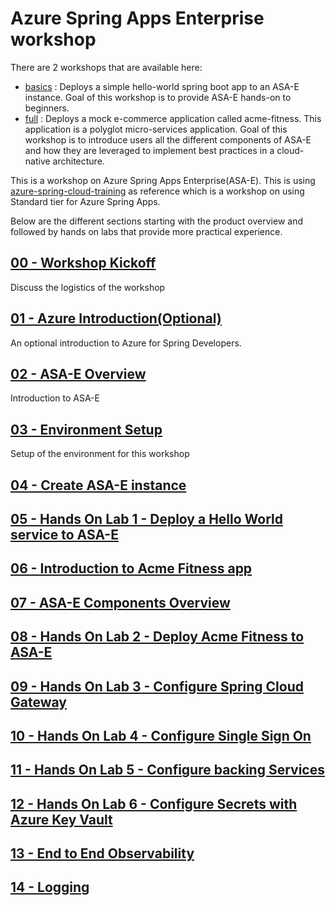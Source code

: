 # Azure Spring Apps Enterprise workshop

There are 2 workshops that are available here:
 - [basics](./basics/README.md) : Deploys a simple hello-world spring boot app to an ASA-E instance. Goal of this workshop is to provide ASA-E hands-on to beginners.
 - [full](./full/README.md) : Deploys a mock e-commerce application called acme-fitness. This application is a polyglot micro-services application. Goal of this workshop is to introduce users all the different components of ASA-E and how they are leveraged to implement best practices in a cloud-native architecture.

This is a workshop on Azure Spring Apps Enterprise(ASA-E). This is using [azure-spring-cloud-training](https://github.com/microsoft/azure-spring-cloud-training) as reference which is a workshop on using Standard tier for Azure Spring Apps.

Below are the different sections starting with the product overview and followed by hands on labs that provide more practical experience. 

## [00 - Workshop Kickoff](full/00-workshop-kickoff/README.md)
Discuss the logistics of the workshop

## [01 - Azure Introduction(Optional)](full/01-azure-introduction/README.md)
An optional introduction to Azure for Spring Developers.

## [02 - ASA-E Overview](full/02-asa-e-introduction/README.md)
Introduction to ASA-E

## [03 - Environment Setup](full/03-workshop-environment-setup/README.md)
Setup of the environment for this workshop

## [04 - Create ASA-E instance](full/04-create-asa-e-instance/README.md)

## [05 - Hands On Lab 1 - Deploy a Hello World service to ASA-E](full/05-hol-1-hello-world-spring-boot-microservice/README.md)

## [06 - Introduction to Acme Fitness app](full/06-polyglot-microservices-app-acme-fitness/README.md)

## [07 - ASA-E Components Overview](full/07-asa-e-components-overview/README.md)

## [08 - Hands On Lab 2 - Deploy Acme Fitness to ASA-E](full/08-hol-2-deploy-acme-fitness/README.md)

## [09 - Hands On Lab 3 - Configure Spring Cloud Gateway](full/09-hol-3-configure-spring-cloud-gateway/README.md)

## [10 - Hands On Lab 4 - Configure Single Sign On](full/10-hol-4-configure-single-signon/README.md)

## [11 - Hands On Lab 5 - Configure backing Services](full/11-hol-5-configure-backing-services/README.md)

## [12 - Hands On Lab 6 - Configure Secrets with Azure Key Vault](full/12-hol-6-secrets-handling-with-azure-keyvault/README.md)

## [13 - End to End Observability](full/13-end-to-end-observability/README.md)

## [14 - Logging](full/14-logging/README.md)

